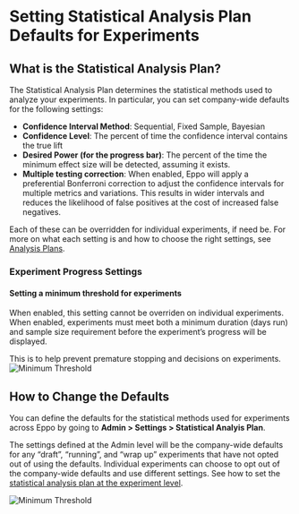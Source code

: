 # Setting Statistical Analysis Plan Defaults for Experiments

## What is the Statistical Analysis Plan?

The Statistical Analysis Plan determines the statistical methods used to analyze your experiments.
In particular, you can set company-wide defaults for the following settings:

- **Confidence Interval Method**: Sequential, Fixed Sample, Bayesian
- **Confidence Level**: The percent of time the confidence interval contains the true lift
- **Desired Power (for the progress bar)**: The percent of the time the minimum effect size will be detected, assuming it exists.
- **Multiple testing correction**: When enabled, Eppo will apply a preferential Bonferroni correction to adjust the confidence intervals for multiple metrics and variations. This results in wider intervals and reduces the likelihood of false positives at the cost of increased false negatives.

Each of these can be overridden for individual experiments, if need be. For more
on what each setting is and how to choose the right settings, see
[Analysis Plans](../experiments/analysis-plans.md).

### Experiment Progress Settings

#### Setting a minimum threshold for experiments

When enabled, this setting cannot be overriden on individual experiments. When enabled, experiments must meet both a minimum duration (days run) and sample size requirement before the experiment’s progress will be displayed.

This is to help prevent premature stopping and decisions on experiments.
![Minimum Threshold](/img/administration/min-threshold-admin-setting.png)

## How to Change the Defaults

You can define the defaults for the statistical methods used for experiments
across Eppo by going to **Admin > Settings > Statistical Analyis Plan**.

The settings defined at the Admin level will be the company-wide defaults for
any “draft”, “running”, and “wrap up” experiments that have not opted out of
using the defaults. Individual experiments can choose to opt out of the
company-wide defaults and use different settings. See how to set the
[statistical analysis plan at the experiment level](../experiments/creating-experiments.md#analysis-plan-settings).

![Minimum Threshold](/img/administration/company-analysis-plan.gif)
